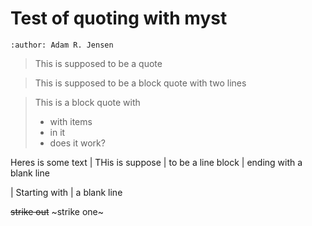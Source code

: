 # Test of quoting with myst
```{post} 1994-06-28
:author: Adam R. Jensen
```

> This is supposed to be a quote


> This is supposed to be a block quote
> with two lines


> This is a block quote with
> * with items
> * in it
> * does it work?



Heres is some text
| THis is suppose
| to be a line block
| ending with a blank line

| Starting with
| a blank line


~~strike out~~
~strike one~
